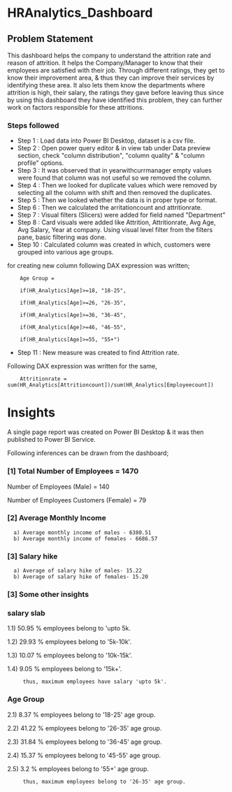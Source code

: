 # HRAnalytics_Dashboard

## Problem Statement

This dashboard helps the company to understand the attrition rate and reason of attrition. It helps the Company/Manager to know that their employees are satisfied with their job. Through different ratings, they get to know their improvement area, & thus they can improve their services by identifying these area. It also lets them know the departments where attrition is high, their salary, the ratings they gave before leaving thus since by using this dashboard they have identified this problem, they can further work on factors responsible for these attritions.

### Steps followed 

- Step 1 : Load data into Power BI Desktop, dataset is a csv file.
- Step 2 : Open power query editor & in view tab under Data preview section, check "column distribution", "column quality" & "column profile" options.
- Step 3 : It was observed that in yearwithcurrmanager empty values were found 
that column was not useful so we removed the column.
- Step 4 : Then we looked for duplicate values which were removed by selecting all the column with shift and then removed the duplicates. 
- Step 5 : Then we looked whether the data is in proper type or format.
- Step 6 : Then we calculated the arritationcount and attritionrate.
- Step 7 : Visual filters (Slicers) were added for field named "Department"
- Step 8 : Card visuals were added like Attrition, Attritionrate, Avg Age, Avg Salary, Year at company.
           Using visual level filter from the filters pane, basic filtering was done.
- Step 10 : Calculated column was created in which, customers were grouped into various age groups.

for creating new column following DAX expression was written;
       
        Age Group = 
        
        if(HR_Analytics[Age]>=18, "18-25",
        
        if(HR_Analytics[Age]>=26, "26-35",
        
        if(HR_Analytics[Age]>=36, "36-45",
        
        if(HR_Analytics[Age]>=46, "46-55",

        if(HR_Analytics[Age]>=55, "55+")

        
- Step 11 : New measure was created to find Attrition rate.

Following DAX expression was written for the same,
        
        Attritionrate = sum(HR_Analytics[Attritioncount])/sum(HR_Analytics[Employeecount])
 
# Insights

A single page report was created on Power BI Desktop & it was then published to Power BI Service.

Following inferences can be drawn from the dashboard;

### [1] Total Number of Employees = 1470

   Number of Employees (Male) = 140

   Number of Employees Customers (Female) = 79
           
  ### [2] Average Monthly Income 
  
      a) Average monthly income of males - 6380.51
      b) Average monthly income of females - 6686.57

###  [3]  Salary hike

      a) Average of salary hike of males- 15.22
      b) Average of salary hike of females- 15.20
 ### [3] Some other insights
 
 ### salary slab
 
 1.1) 50.95 % employees belong to 'upto 5k.
 
 1.2) 29.93 % employees belong to '5k-10k'.

 1.3) 10.07 % employees belong to '10k-15k'.

 1.4) 9.05 % employees belong to '15k+'.
 
         thus, maximum employees have salary 'upto 5k'.
 
 ### Age Group
 
 2.1)  8.37 % employees belong to '18-25' age group.
 
 2.2)  41.22 % employees belong to '26-35' age group.
 
 2.3)  31.84 % employees belong to '36-45' age group.
 
 2.4)  15.37 % employees belong to '45-55' age group.

 2.5)    3.2 % employees belong to '55+' age group.
 
         thus, maximum employees belong to '26-35' age group.
         
